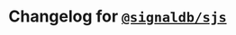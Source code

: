 # Changelog for [`@signaldb/sjs`](https://www.npmjs.com/package/@signaldb/sjs)

<!--@include: ../../../packages/reactivity-adapters/sjs/CHANGELOG.md{10,}-->
